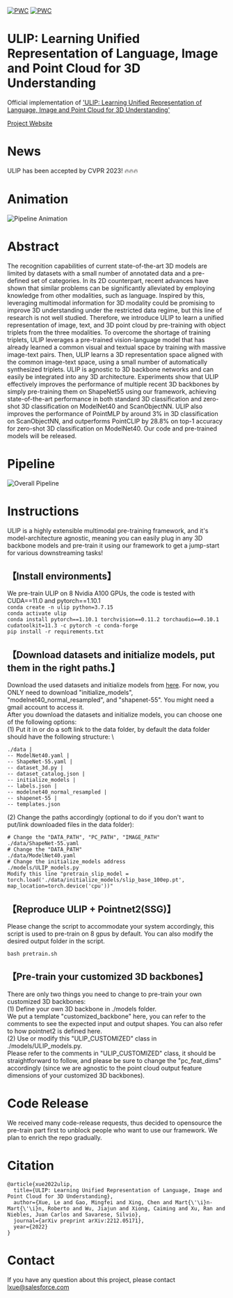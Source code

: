 [![PWC](https://img.shields.io/endpoint.svg?url=https://paperswithcode.com/badge/ulip-learning-unified-representation-of/3d-point-cloud-classification-on-modelnet40)](https://paperswithcode.com/sota/3d-point-cloud-classification-on-modelnet40?p=ulip-learning-unified-representation-of)
[![PWC](https://img.shields.io/endpoint.svg?url=https://paperswithcode.com/badge/ulip-learning-unified-representation-of/3d-point-cloud-classification-on-scanobjectnn)](https://paperswithcode.com/sota/3d-point-cloud-classification-on-scanobjectnn?p=ulip-learning-unified-representation-of)

# ULIP: Learning Unified Representation of Language, Image and Point Cloud for 3D Understanding

[comment]: <> (---)

Official implementation of ['ULIP: Learning Unified Representation of Language, Image and Point Cloud for 3D Understanding'](https://arxiv.org/abs/2212.05171)

[Project Website](https://tycho-xue.github.io/ULIP/)

# News
ULIP has been accepted by CVPR 2023! 🔥🔥🔥

# Animation
![Pipeline Animation](pipeline_8s_timing.gif)

[comment]: <> (---)

# Abstract
The recognition capabilities of current state-of-the-art 3D models are limited by datasets with a small number of annotated data and a pre-defined set of categories. In its 2D counterpart, recent advances have shown that similar problems can be significantly alleviated by employing knowledge from other modalities, such as language. Inspired by this, leveraging multimodal information for 3D modality could be promising to improve 3D understanding under the restricted data regime, but this line of research is not well studied. Therefore, we introduce ULIP to learn a unified representation of image, text, and 3D point cloud by pre-training with object triplets from the three modalities. To overcome the shortage of training triplets, ULIP leverages a pre-trained vision-language model that has already learned a common visual and textual space by training with massive image-text pairs. Then, ULIP learns a 3D representation space aligned with the common image-text space, using a small number of automatically synthesized triplets. ULIP is agnostic to 3D backbone networks and can easily be integrated into any 3D architecture. Experiments show that ULIP effectively improves the performance of multiple recent 3D backbones by simply pre-training them on ShapeNet55 using our framework, achieving state-of-the-art performance in both standard 3D classification and zero-shot 3D classification on ModelNet40 and ScanObjectNN. ULIP also improves the performance of PointMLP by around 3% in 3D classification on ScanObjectNN, and outperforms PointCLIP by 28.8% on top-1 accuracy for zero-shot 3D classification on ModelNet40. Our code and pre-trained models will be released.

[comment]: <> (---)

# Pipeline
![Overall Pipeline](figure2_resize.gif)

[comment]: <> (---)

# Instructions
ULIP is a highly extensible multimodal pre-training framework, and it's model-architecture agnostic, meaning you can easily plug in any 3D backbone models and pre-train it using our framework to get a jump-start for various downstreaming tasks!
## 【Install environments】
We pre-train ULIP on 8 Nvidia A100 GPUs, the code is tested with CUDA==11.0 and pytorch==1.10.1\
```conda create -n ulip python=3.7.15``` \
```conda activate ulip``` \
```conda install pytorch==1.10.1 torchvision==0.11.2 torchaudio==0.10.1 cudatoolkit=11.3 -c pytorch -c conda-forge``` \
```pip install -r requirements.txt```

## 【Download datasets and initialize models, put them in the right paths.】
Download the used datasets and initialize models from [here](https://console.cloud.google.com/storage/browser/sfr-ulip-code-release-research). For now, you ONLY need to download "initialize_models", "modelnet40_normal_resampled", and "shapenet-55". You might need a gmail account to access it.\
After you download the datasets and initialize models, you can choose one of the following options: \
(1) Put it in or do a soft link to the data folder, by default the data folder should have the following structure: \
```
./data |
-- ModelNet40.yaml |
-- ShapeNet-55.yaml |
-- dataset_3d.py |
-- dataset_catalog.json |
-- initialize_models |
-- labels.json |
-- modelnet40_normal_resampled |
-- shapenet-55 |
-- templates.json
```
(2) Change the paths accordingly (optional to do if you don't want to put/link downloaded files in the data folder):
```
# Change the "DATA_PATH", "PC_PATH", "IMAGE_PATH"
./data/ShapeNet-55.yaml
# Change the "DATA_PATH"
./data/ModelNet40.yaml
# Change the initialize_models address
./models/ULIP_models.py
Modify this line "pretrain_slip_model = torch.load('./data/initialize_models/slip_base_100ep.pt', map_location=torch.device('cpu'))"
```


## 【Reproduce ULIP + Pointnet2(SSG)】
Please change the script to accommodate your system accordingly, this script is used to pre-train on 8 gpus by default. You can also modify the desired output folder in the script.
```
bash pretrain.sh
```
## 【Pre-train your customized 3D backbones】
There are only two things you need to change to pre-train your own customized 3D backbones: \
(1) Define your own 3D backbone in ./models folder.\
We put a template "customized_backbone" here, you can refer to the comments to see the expected input and output shapes. You can also refer to how pointnet2 is defined here. \
(2) Use or modify this "ULIP_CUSTOMIZED" class in ./models/ULIP_models.py.\
Please refer to the comments in "ULIP_CUSTOMIZED" class, it should be straightforward to follow, and please be sure to change the "pc_feat_dims" accordingly (since we are agnostic to the point cloud output feature dimensions of your customized 3D backbones).

# Code Release
We received many code-release requests, thus decided to opensource the pre-train part first to unblock people who want to use our framework. We plan to enrich the repo gradually.
 
# Citation

    @article{xue2022ulip,
      title={ULIP: Learning Unified Representation of Language, Image and Point Cloud for 3D Understanding},
      author={Xue, Le and Gao, Mingfei and Xing, Chen and Mart{\'\i}n-Mart{\'\i}n, Roberto and Wu, Jiajun and Xiong, Caiming and Xu, Ran and Niebles, Juan Carlos and Savarese, Silvio},
      journal={arXiv preprint arXiv:2212.05171},
      year={2022}
    }

# Contact
If you have any question about this project, please contact [lxue@salesforce.com](lxue@salesforce.com)
